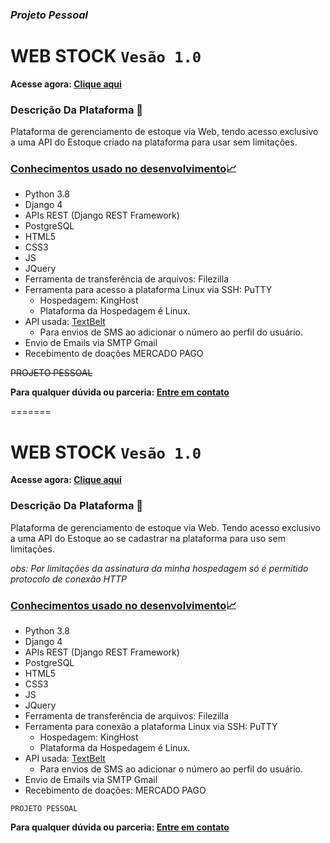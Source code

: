 ### *Projeto Pessoal*

# WEB STOCK `Vesão 1.0`

**Acesse agora: [Clique aqui](http://www.webstock.kinghost.net/)**

### Descrição Da Plataforma :page_facing_up:

Plataforma de gerenciamento de estoque via Web, tendo acesso exclusivo a uma API do Estoque criado na plataforma para usar sem limitações.

### <u>Conhecimentos usado no desenvolvimento</u>:chart_with_upwards_trend:

- Python 3.8
- Django 4
- APIs REST (Django REST Framework)
- PostgreSQL
- HTML5
- CSS3
- JS
- JQuery
- Ferramenta de transferência de arquivos: Filezilla
- Ferramenta para acesso a plataforma Linux via SSH: PuTTY
  - Hospedagem: KingHost
  - Plataforma da Hospedagem é Linux.
- API usada: [TextBelt](https://textbelt.com/) 
  - Para envios de SMS ao adicionar o número ao perfil do usuário.
- Envio de Emails via SMTP Gmail
- Recebimento de doações MERCADO PAGO

~~PROJETO PESSOAL~~

**Para qualquer dúvida ou parceria: [Entre em contato](mailto:ryanbsdeveloper@gmail.com)**

=======
# WEB STOCK `Vesão 1.0`

**Acesse agora: [Clique aqui](http://www.webstock.kinghost.net/)**

### Descrição Da Plataforma :page_facing_up:

Plataforma de gerenciamento de estoque via Web. Tendo acesso exclusivo a uma API do Estoque ao se cadastrar na plataforma para uso sem limitações.

*obs: Por limitações da assinatura da minha hospedagem só é permitido protocolo de conexão HTTP*
### <u>Conhecimentos usado no desenvolvimento</u>:chart_with_upwards_trend:

- Python 3.8
- Django 4
- APIs REST (Django REST Framework)
- PostgreSQL
- HTML5
- CSS3
- JS
- JQuery
- Ferramenta de transferência de arquivos: Filezilla
- Ferramenta para conexão a plataforma Linux via SSH: PuTTY
  - Hospedagem: KingHost
  - Plataforma da Hospedagem é Linux.
- API usada: [TextBelt](https://textbelt.com/) 
  - Para envios de SMS ao adicionar o número ao perfil do usuário.
- Envio de Emails via SMTP Gmail
- Recebimento de doações: MERCADO PAGO

`PROJETO PESSOAL`

**Para qualquer dúvida ou parceria: [Entre em contato](mailto:ryanbsdeveloper@gmail.com)**

